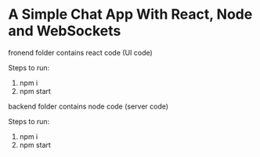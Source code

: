 # A Simple Chat App With React, Node and WebSockets

fronend folder contains react code (UI code)

Steps to run: 
1. npm i
2. npm start

backend folder contains node code (server code)

Steps to run: 
1. npm i
2. npm start